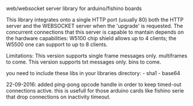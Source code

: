 web/websocket server library for arduino/fishino boards

This library integrates onto a single HTTP port (usually 80) both the HTTP server and the WEBSOCKET server
when the 'upgrade' is requested. The concurrent connections that this server is capable to mantain depends
on the hardware capabilities: W5100 chip shield allows up to 4 clients; the W5500 one can support to up to 8 clients.

Limitations:
	This version supports single frame messages only. multiframes to come.
	This version supports txt messages only. bins to come.

you need to include these libs in your libraries directory:
	- sha1
	- base64

22-09-2016: added ping-pong opcode handle in order to keep timed-out connections active. this is usefull
	for those arduino cards like fishino serie that drop connections on inactivity timeout.